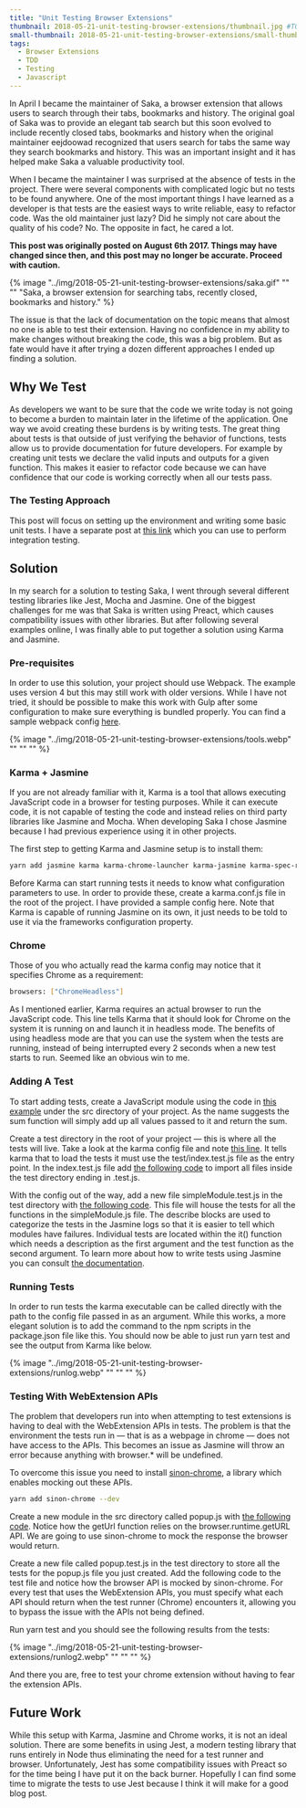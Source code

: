 ```yaml
---
title: "Unit Testing Browser Extensions"
thumbnail: 2018-05-21-unit-testing-browser-extensions/thumbnail.jpg #TODO: make it dynamic type
small-thumbnail: 2018-05-21-unit-testing-browser-extensions/small-thumbnail.jpg #TODO: make it dynamic type
tags: 
  - Browser Extensions
  - TDD
  - Testing
  - Javascript
---
```


In April I became the maintainer of Saka, a browser extension that allows users to search through their tabs, bookmarks and history. The original goal of Saka was to provide an elegant tab search but this soon evolved to include recently closed tabs, bookmarks and history when the original maintainer eejdoowad recognized that users search for tabs the same way they search bookmarks and history. This was an important insight and it has helped make Saka a valuable productivity tool.

When I became the maintainer I was surprised at the absence of tests in the project. There were several components with complicated logic but no tests to be found anywhere. One of the most important things I have learned as a developer is that tests are the easiest ways to write reliable, easy to refactor code. Was the old maintainer just lazy? Did he simply not care about the quality of his code? No. The opposite in fact, he cared a lot.

<!-- excerpt -->

**This post was originally posted on August 6th 2017. Things may have changed since then, and this post may no longer be accurate. Proceed with caution.**

{% image "../img/2018-05-21-unit-testing-browser-extensions/saka.gif" "" "" "Saka, a browser extension for searching tabs, recently closed, bookmarks and history." %}

The issue is that the lack of documentation on the topic means that almost no one is able to test their extension. Having no confidence in my ability to make changes without breaking the code, this was a big problem. But as fate would have it after trying a dozen different approaches I ended up finding a solution.

## Why We Test
As developers we want to be sure that the code we write today is not going to become a burden to maintain later in the lifetime of the application. One way we avoid creating these burdens is by writing tests. The great thing about tests is that outside of just verifying the behavior of functions, tests allow us to provide documentation for future developers. For example by creating unit tests we declare the valid inputs and outputs for a given function. This makes it easier to refactor code because we can have confidence that our code is working correctly when all our tests pass.

### The Testing Approach
This post will focus on setting up the environment and writing some basic unit tests. I have a separate post at [this link](../2018-08-16-integration-testing-browser-extensions-with-jest) which you can use to perform integration testing.

## Solution
In my search for a solution to testing Saka, I went through several different testing libraries like Jest, Mocha and Jasmine. One of the biggest challenges for me was that Saka is written using Preact, which causes compatibility issues with other libraries. But after following several examples online, I was finally able to put together a solution using Karma and Jasmine.

### Pre-requisites
In order to use this solution, your project should use Webpack. The example uses version 4 but this may still work with older versions. While I have not tried, it should be possible to make this work with Gulp after some configuration to make sure everything is bundled properly. You can find a sample webpack config [here](https://github.com/pureooze/extension-testing-example/blob/37e5a82cc436fc8256110600255145ad347340f1/webpack.config.js).

{% image "../img/2018-05-21-unit-testing-browser-extensions/tools.webp" "" "" "" %}

### Karma + Jasmine
If you are not already familiar with it, Karma is a tool that allows executing JavaScript code in a browser for testing purposes. While it can execute code, it is not capable of testing the code and instead relies on third party libraries like Jasmine and Mocha. When developing Saka I chose Jasmine because I had previous experience using it in other projects.

The first step to getting Karma and Jasmine setup is to install them:

```bash
yarn add jasmine karma karma-chrome-launcher karma-jasmine karma-spec-reporter karma-webpack babel-loader --dev
```

Before Karma can start running tests it needs to know what configuration parameters to use. In order to provide these, create a karma.conf.js file in the root of the project. I have provided a sample config here. Note that Karma is capable of running Jasmine on its own, it just needs to be told to use it via the frameworks configuration property.

### Chrome
Those of you who actually read the karma config may notice that it specifies Chrome as a requirement:

```bash
browsers: ["ChromeHeadless"]
```

As I mentioned earlier, Karma requires an actual browser to run the JavaScript code. This line tells Karma that it should look for Chrome on the system it is running on and launch it in headless mode. The benefits of using headless mode are that you can use the system when the tests are running, instead of being interrupted every 2 seconds when a new test starts to run. Seemed like an obvious win to me.

### Adding A Test
To start adding tests, create a JavaScript module using the code in [this example](https://github.com/pureooze/extension-testing-example/blob/4f047127a0735c5d97f3b4c6f2b46b063de61d55/src/simpleModule.js) under the src directory of your project. 
As the name suggests the sum function will simply add up all values passed to it and return the sum.

Create a test directory in the root of your project — this is where all the tests will live. 
Take a look at the karma config file and note [this line](https://github.com/pureooze/extension-testing-example/blob/4f047127a0735c5d97f3b4c6f2b46b063de61d55/karma.conf.js#L4).
It tells karma that to load the tests it must use the test/index.test.js file as the entry point. 
In the index.test.js file add [the following code](https://github.com/pureooze/extension-testing-example/blob/4f047127a0735c5d97f3b4c6f2b46b063de61d55/test/index.test.js) to import all files inside the test directory ending in .test.js.

With the config out of the way, add a new file simpleModule.test.js in the test directory with [the following code](https://github.com/pureooze/extension-testing-example/blob/4f047127a0735c5d97f3b4c6f2b46b063de61d55/test/simpleModule.test.js). 
This file will house the tests for all the functions in the simpleModule.js file. 
The describe blocks are used to categorize the tests in the Jasmine logs so that it is easier to tell which modules have failures. 
Individual tests are located within the it() function which needs a description as the first argument and the test function as the second argument. 
To learn more about how to write tests using Jasmine you can consult [the documentation](https://jasmine.github.io/api/3.0/global).

### Running Tests
In order to run tests the karma executable can be called directly with the path to the config file passed in as an argument. While this works, a more elegant solution is to add the command to the npm scripts in the package.json file like this. You should now be able to just run yarn test and see the output from Karma like below.

{% image "../img/2018-05-21-unit-testing-browser-extensions/runlog.webp" "" "" "" %}

### Testing With WebExtension APIs
The problem that developers run into when attempting to test extensions is having to deal with the WebExtension APIs in tests. The problem is that the environment the tests run in — that is as a webpage in chrome — does not have access to the APIs. This becomes an issue as Jasmine will throw an error because anything with browser.* will be undefined.

To overcome this issue you need to install [sinon-chrome](https://github.com/acvetkov/sinon-chrome), a library which enables mocking out these APIs.

```bash
yarn add sinon-chrome --dev
```

Create a new module in the src directory called popup.js with [the following code](https://github.com/pureooze/extension-testing-example/blob/master/src/popup.js). Notice how the getUrl function relies on the browser.runtime.getURL API. We are going to use sinon-chrome to mock the response the browser would return.

Create a new file called popup.test.js in the test directory to store all the tests for the popup.js file you just created. Add the following code to the test file and notice how the browser API is mocked by sinon-chrome. For every test that uses the WebExtension APIs, you must specify what each API should return when the test runner (Chrome) encounters it, allowing you to bypass the issue with the APIs not being defined.

Run yarn test and you should see the following results from the tests:

{% image "../img/2018-05-21-unit-testing-browser-extensions/runlog2.webp" "" "" "" %}

And there you are, free to test your chrome extension without having to fear the extension APIs.

## Future Work
While this setup with Karma, Jasmine and Chrome works, it is not an ideal solution. There are some benefits in using Jest, a modern testing library that runs entirely in Node thus eliminating the need for a test runner and browser. Unfortunately, Jest has some compatibility issues with Preact so for the time being I have put it on the back burner. Hopefully I can find some time to migrate the tests to use Jest because I think it will make for a good blog post.



